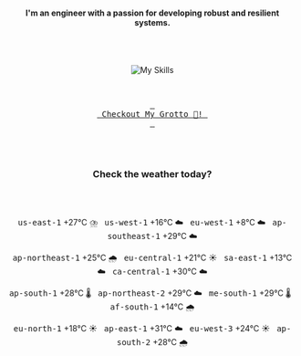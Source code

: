 <h4 align="center">I'm an engineer with a passion for developing robust and resilient systems.</h4>

<div align="center">
  <br/><br/>

![My Skills](https://go-skill-icons.vercel.app/api/icons?i=aws,azure,ts,go,docker,kubernetes,argocd,python&perline=4&theme=light)

<br/>

[<kbd> <br> Checkout My Grotto 🍵! <br> </kbd>](https://sathirak.me/)
  
</div>

<br/>
<br/>

<h3 align="center">Check the weather today?</h3>
<!-- start-daily-update -->
<div align="center">
  <!-- Updated on Wed Jul  2 01:51:04 UTC 2025 --><br><br>

  <kbd>us-east-1</kbd> +27°C ⛈️ &nbsp; 
  <kbd>us-west-1</kbd> +16°C ☁️ &nbsp; 
  <kbd>eu-west-1</kbd> +8°C ☁️ &nbsp; 
  <kbd>ap-southeast-1</kbd> +29°C ☁️ <br>

  <kbd>ap-northeast-1</kbd> +25°C 🌧️ &nbsp; 
  <kbd>eu-central-1</kbd> +21°C ☀️ &nbsp; 
  <kbd>sa-east-1</kbd> +13°C ☁️ &nbsp; 
  <kbd>ca-central-1</kbd> +30°C ☁️ <br>

  <kbd>ap-south-1</kbd> +28°C 🌡️ &nbsp; 
  <kbd>ap-northeast-2</kbd> +29°C ☁️ &nbsp; 
  <kbd>me-south-1</kbd> +29°C 🌡️ &nbsp; 
  <kbd>af-south-1</kbd> +14°C 🌧️ <br>

  <kbd>eu-north-1</kbd> +18°C ☀️ &nbsp; 
  <kbd>ap-east-1</kbd> +31°C ☁️ &nbsp; 
  <kbd>eu-west-3</kbd> +24°C ☀️ &nbsp; 
  <kbd>ap-south-2</kbd> +28°C 🌧️
</div>
<!-- end-daily-update -->
